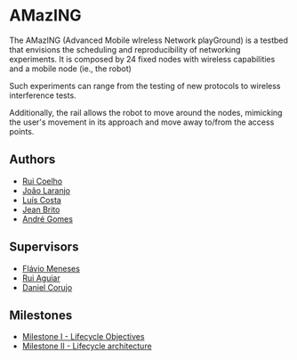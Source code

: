 # AMazING
The AMazING (Advanced Mobile wIreless Network playGround) is a testbed that envisions the scheduling and reproducibility of networking experiments. It is composed by 24 fixed nodes with wireless capabilities and a mobile node (ie., the robot)

Such experiments can range from the testing of new protocols to wireless interference tests.

Additionally, the rail allows the robot to move around the nodes, mimicking the user's movement in its approach and move away to/from the access points.

## Authors
* [Rui Coelho](https://github.com/user-cube)
* [João Laranjo](https://github.com/joaolaranjo)
* [Luís Costa](https://github.com/lmcosta98)
* [Jean Brito](https://github.com/JoelBrito13)
* [André Gomes](https://github.com/Andre1Gomes)

## Supervisors
* [Flávio Meneses](https://github.com/flaviomeneses)
* [Rui Aguiar](https://github.com/ruilaa)
* [Daniel Corujo](https://github.com/dcorujo)

## Milestones
* [Milestone I - Lifecycle Objectives](https://docs.google.com/presentation/d/1SagDhZUzGASWB6MVEFzCWF5t8uhXhAvNejbaEs1VAS0/edit?usp=sharing)
* [Milestone II - Lifecycle architecture](https://docs.google.com/presentation/d/1TiSYKdFZprZgLgzNozsZ94KSTo3ZsHfNEcVFtLFnxHY/edit?usp=sharing)
